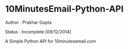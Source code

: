 10MinutesEmail-Python-API
==========================

<p>Author : Prakhar Gupta<p>
<p>Status : Incomplete [09/12/2014]<p>
A Simple Python API for 10minutesemail.com

